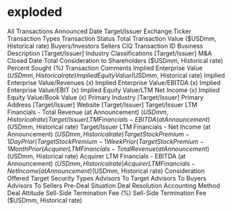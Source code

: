 # exploded
All Transactions Announced Date
Target/Issuer
Exchange:Ticker
Transaction Types
Transaction Status
Total Transaction Value ($USDmm, Historical rate)
Buyers/Investors
Sellers
CIQ Transaction ID
Business Description [Target/Issuer]
Industry Classifications [Target/Issuer]
M&A Closed Date
Total Consideration to Shareholders ($USDmm, Historical rate)
Percent Sought (%)
Transaction Comments
Implied Enterprise Value ($USDmm, Historical rate)
Implied Equity Value ($USDmm, Historical rate)
Implied Enterprise Value/Revenues (x)
Implied Enterprise Value/EBITDA (x)
Implied Enterprise Value/EBIT (x)
Implied Equity Value/LTM Net Income (x)
Implied Equity Value/Book Value (x)
Primary Industry [Target/Issuer]
Primary Address [Target/Issuer]
Website [Target/Issuer]
Target/Issuer LTM Financials - Total Revenue (at Announcement) ($USDmm, Historical rate)
Target/Issuer LTM Financials - EBITDA (at Announcement) ($USDmm, Historical rate)
Target/Issuer LTM Financials - Net Income (at Announcement) ($USDmm, Historical rate)
Target Stock Premium - 1 Day Prior (%)
Target Stock Premium - 1 Week Prior (%)
Target Stock Premium - 1 Month Prior (%)
Acquirer LTM Financials - Total Revenue (at Announcement) ($USDmm, Historical rate)
Acquirer LTM Financials - EBITDA (at Announcement) ($USDmm, Historical rate)
Acquirer LTM Financials - Net Income (at Announcement) ($USDmm, Historical rate)
Consideration Offered
Target Security Types
Advisors To Target
Advisors To Buyers
Advisors To Sellers
Pre-Deal Situation
Deal Resolution
Accounting Method
Deal Attitude
Sell-Side Termination Fee (%)
Sell-Side Termination Fee ($USDmm, Historical rate)
